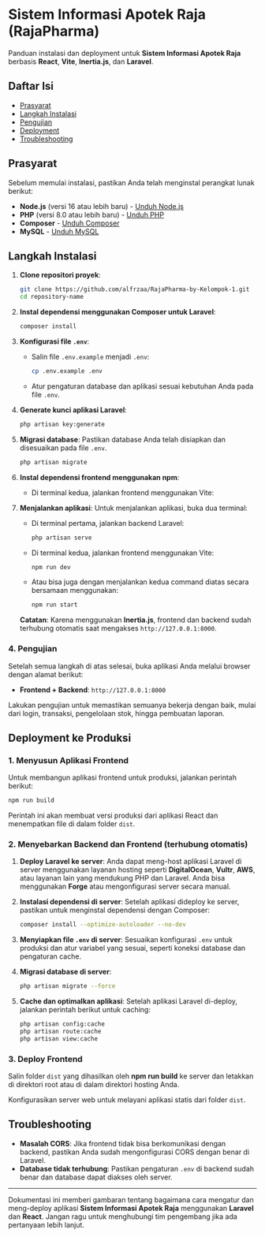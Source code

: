 # Sistem Informasi Apotek Raja (RajaPharma)

Panduan instalasi dan deployment untuk **Sistem Informasi Apotek Raja** berbasis **React**, **Vite**, **Inertia.js**, dan **Laravel**.

## Daftar Isi

-   [Prasyarat](#prasyarat)
-   [Langkah Instalasi](#langkah-instalasi)
-   [Pengujian](#pengujian)
-   [Deployment](#deployment-ke-produksi)
-   [Troubleshooting](#troubleshooting)

## Prasyarat

Sebelum memulai instalasi, pastikan Anda telah menginstal perangkat lunak berikut:

-   **Node.js** (versi 16 atau lebih baru) - [Unduh Node.js](https://nodejs.org/)
-   **PHP** (versi 8.0 atau lebih baru) - [Unduh PHP](https://www.php.net/downloads.php)
-   **Composer** - [Unduh Composer](https://getcomposer.org/)
-   **MySQL** - [Unduh MySQL](https://dev.mysql.com/downloads/)

## Langkah Instalasi

1. **Clone repositori proyek**:

    ```bash
    git clone https://github.com/alfrzaa/RajaPharma-by-Kelompok-1.git
    cd repository-name
    ```

2. **Instal dependensi menggunakan Composer untuk Laravel**:

    ```bash
    composer install
    ```

3. **Konfigurasi file `.env`**:

    - Salin file `.env.example` menjadi `.env`:
        ```bash
        cp .env.example .env
        ```
    - Atur pengaturan database dan aplikasi sesuai kebutuhan Anda pada file `.env`.

4. **Generate kunci aplikasi Laravel**:

    ```bash
    php artisan key:generate
    ```

5. **Migrasi database**:
   Pastikan database Anda telah disiapkan dan disesuaikan pada file `.env`.

    ```bash
    php artisan migrate
    ```

6. **Instal dependensi frontend menggunakan npm**:

    - Di terminal kedua, jalankan frontend menggunakan Vite:

7. **Menjalankan aplikasi**:
   Untuk menjalankan aplikasi, buka dua terminal:

    - Di terminal pertama, jalankan backend Laravel:

        ```bash
        php artisan serve
        ```

    - Di terminal kedua, jalankan frontend menggunakan Vite:

        ```bash
        npm run dev
        ```

    - Atau bisa juga dengan menjalankan kedua command diatas secara bersamaan menggunakan:
        ```bash
        npm run start
        ```

    **Catatan**: Karena menggunakan **Inertia.js**, frontend dan backend sudah terhubung otomatis saat mengakses `http://127.0.0.1:8000`.

### 4. Pengujian

Setelah semua langkah di atas selesai, buka aplikasi Anda melalui browser dengan alamat berikut:

-   **Frontend + Backend**: `http://127.0.0.1:8000`

Lakukan pengujian untuk memastikan semuanya bekerja dengan baik, mulai dari login, transaksi, pengelolaan stok, hingga pembuatan laporan.

## Deployment ke Produksi

### 1. Menyusun Aplikasi Frontend

Untuk membangun aplikasi frontend untuk produksi, jalankan perintah berikut:

```bash
npm run build
```

Perintah ini akan membuat versi produksi dari aplikasi React dan menempatkan file di dalam folder `dist`.

### 2. Menyebarkan Backend dan Frontend (terhubung otomatis)

1. **Deploy Laravel ke server**:
   Anda dapat meng-host aplikasi Laravel di server menggunakan layanan hosting seperti **DigitalOcean**, **Vultr**, **AWS**, atau layanan lain yang mendukung PHP dan Laravel. Anda bisa menggunakan **Forge** atau mengonfigurasi server secara manual.

2. **Instalasi dependensi di server**:
   Setelah aplikasi dideploy ke server, pastikan untuk menginstal dependensi dengan Composer:

    ```bash
    composer install --optimize-autoloader --no-dev
    ```

3. **Menyiapkan file `.env` di server**:
   Sesuaikan konfigurasi `.env` untuk produksi dan atur variabel yang sesuai, seperti koneksi database dan pengaturan cache.

4. **Migrasi database di server**:

    ```bash
    php artisan migrate --force
    ```

5. **Cache dan optimalkan aplikasi**:
   Setelah aplikasi Laravel di-deploy, jalankan perintah berikut untuk caching:

    ```bash
    php artisan config:cache
    php artisan route:cache
    php artisan view:cache
    ```

### 3. Deploy Frontend

Salin folder `dist` yang dihasilkan oleh **npm run build** ke server dan letakkan di direktori root atau di dalam direktori hosting Anda.

Konfigurasikan server web untuk melayani aplikasi statis dari folder `dist`.

## Troubleshooting

-   **Masalah CORS**: Jika frontend tidak bisa berkomunikasi dengan backend, pastikan Anda sudah mengonfigurasi CORS dengan benar di Laravel.
-   **Database tidak terhubung**: Pastikan pengaturan `.env` di backend sudah benar dan database dapat diakses oleh server.

---

Dokumentasi ini memberi gambaran tentang bagaimana cara mengatur dan meng-deploy aplikasi **Sistem Informasi Apotek Raja** menggunakan **Laravel** dan **React**. Jangan ragu untuk menghubungi tim pengembang jika ada pertanyaan lebih lanjut.
